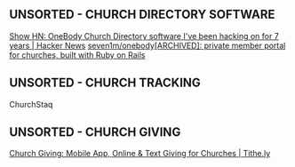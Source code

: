 
## UNSORTED - CHURCH DIRECTORY SOFTWARE

[Show HN: OneBody Church Directory software I've been hacking on for 7 years | Hacker News](https://news.ycombinator.com/item?id=8085213)
[seven1m/onebody[ARCHIVED]: private member portal for churches, built with Ruby on Rails](https://github.com/seven1m/onebody)

## UNSORTED - CHURCH TRACKING

ChurchStaq

## UNSORTED - CHURCH GIVING

[Church Giving: Mobile App, Online & Text Giving for Churches | Tithe.ly](https://get.tithe.ly/)
